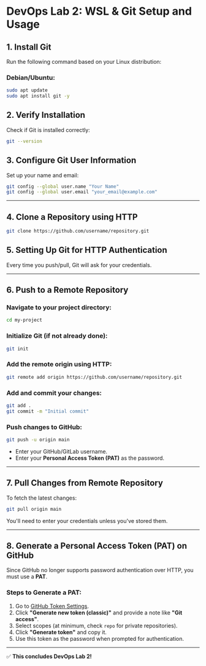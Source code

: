 # DevOps Lab 2: WSL & Git Setup and Usage

## 1. Install Git

Run the following command based on your Linux distribution:

### Debian/Ubuntu:
```sh
sudo apt update
sudo apt install git -y
```

## 2. Verify Installation

Check if Git is installed correctly:
```sh
git --version
```

## 3. Configure Git User Information

Set up your name and email:
```sh
git config --global user.name "Your Name"
git config --global user.email "your_email@example.com"
```

---

## 4. Clone a Repository using HTTP

```sh
git clone https://github.com/username/repository.git
```

## 5. Setting Up Git for HTTP Authentication

Every time you push/pull, Git will ask for your credentials.

---

## 6. Push to a Remote Repository

### Navigate to your project directory:
```sh
cd my-project
```

### Initialize Git (if not already done):
```sh
git init
```

### Add the remote origin using HTTP:
```sh
git remote add origin https://github.com/username/repository.git
```

### Add and commit your changes:
```sh
git add .
git commit -m "Initial commit"
```

### Push changes to GitHub:
```sh
git push -u origin main
```

- Enter your GitHub/GitLab username.
- Enter your **Personal Access Token (PAT)** as the password.

---

## 7. Pull Changes from Remote Repository

To fetch the latest changes:
```sh
git pull origin main
```
You'll need to enter your credentials unless you've stored them.

---

## 8. Generate a Personal Access Token (PAT) on GitHub

Since GitHub no longer supports password authentication over HTTP, you must use a **PAT**.

### Steps to Generate a PAT:
1. Go to [GitHub Token Settings](https://github.com/settings/tokens).
2. Click **"Generate new token (classic)"** and provide a note like **"Git access"**.
3. Select scopes (at minimum, check `repo` for private repositories).
4. Click **"Generate token"** and copy it.
5. Use this token as the password when prompted for authentication.

---

✅ **This concludes DevOps Lab 2!**

